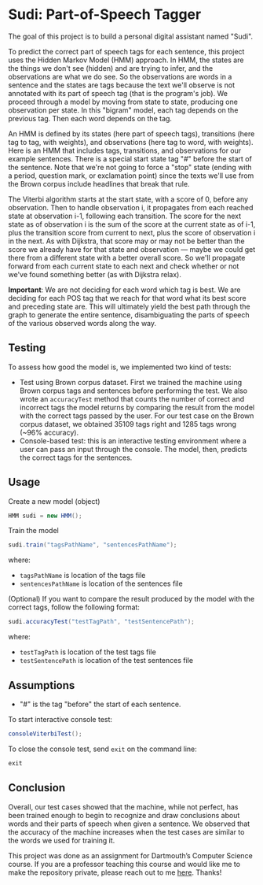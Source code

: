 # Sudi: Part-of-Speech Tagger
The goal of this project is to build a personal digital assistant named "Sudi". 

To predict the correct part of speech tags for each sentence, this project uses the Hidden Markov Model (HMM) approach. In HMM, the states are the things we don't see (hidden) and are trying to infer, and the observations are what we do see. So the observations are words in a sentence and the states are tags because the text we'll observe is not annotated with its part of speech tag (that is the program's job). We proceed through a model by moving from state to state, producing one observation per state. In this "bigram" model, each tag depends on the previous tag. Then each word depends on the tag. 

An HMM is defined by its states (here part of speech tags), transitions (here tag to tag, with weights), and observations (here tag to word, with weights). Here is an HMM that includes tags, transitions, and observations for our example sentences. There is a special start state tag "#" before the start of the sentence. Note that we're not going to force a "stop" state (ending with a period, question mark, or exclamation point) since the texts we'll use from the Brown corpus include headlines that break that rule.

The Viterbi algorithm starts at the start state, with a score of 0, before any observation. Then to handle observation i, it propagates from each reached state at observation i-1, following each transition. The score for the next state as of observation i is the sum of the score at the current state as of i-1, plus the transition score from current to next, plus the score of observation i in the next. As with Dijkstra, that score may or may not be better than the score we already have for that state and observation — maybe we could get there from a different state with a better overall score. So we'll propagate forward from each current state to each next and check whether or not we've found something better (as with Dijkstra relax).

**Important**: We are not deciding for each word which tag is best. We are deciding for each POS tag that we reach for that word what its best score and preceding state are. This will ultimately yield the best path through the graph to generate the entire sentence, disambiguating the parts of speech of the various observed words along the way.

## Testing

To assess how good the model is, we implemented two kind of tests:
- Test using Brown corpus dataset. First we trained the machine using Brown corpus tags and sentences before performing the test. We also wrote an `accuracyTest` method that counts the number of correct and incorrect tags the model returns by comparing the result from the model with the correct tags passed by the user. For our test case on the Brown corpus dataset, we obtained 35109 tags right and 1285 tags wrong (~96% accuracy).  
- Console-based test: this is an interactive testing environment where a user can pass an input through the console. The model, then, predicts the correct tags for the sentences. 

## Usage 
Create a new model (object)
```java
HMM sudi = new HMM();
```

Train the model
```java
sudi.train("tagsPathName", "sentencesPathName");
```
where:
- `tagsPathName` is location of the tags file 
- `sentencesPathName` is location of the sentences file

(Optional)
If you want to compare the result produced by the model with the correct tags, follow the following format:
```java
sudi.accuracyTest("testTagPath", "testSentencePath");
```
where:
- `testTagPath` is location of the test tags file 
- `testSentencePath` is location of the test sentences file
## Assumptions
- "#" is the tag "before" the start of each sentence.

To start interactive console test:
```java
consoleViterbiTest();
```

To close the console test, send `exit` on the command line:
```java
exit
```

## Conclusion 
Overall, our test cases showed that the machine, while not perfect, has been trained enough to begin to recognize and draw conclusions about words and their parts of speech when given a sentence. We observed that the accuracy of the machine increases when the test cases are similar to the words we used for training it. 

This project was done as an assignment for Dartmouth’s Computer Science course. If you are a professor teaching this course and would like me to make the repository private, please reach out to me [here](mailto:aimen.a.abdulaziz.25@dartmouth.edu). Thanks!
